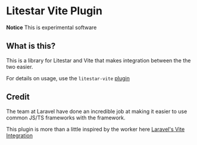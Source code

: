 # Litestar Vite Plugin

**Notice** This is experimental software

## What is this?

This is a library for Litestar and Vite that makes integration between the the two easier.  

For details on usage, use the `litestar-vite` [plugin](https://github.com/cofin/litestar-vite)

## Credit

The team at Laravel have done an incredible job at making it easier to use common JS/TS frameworks with the framework.

This plugin is more than a little inspired by the worker here [Laravel's Vite Integration](https://github.com/laravel/vite-plugin)
